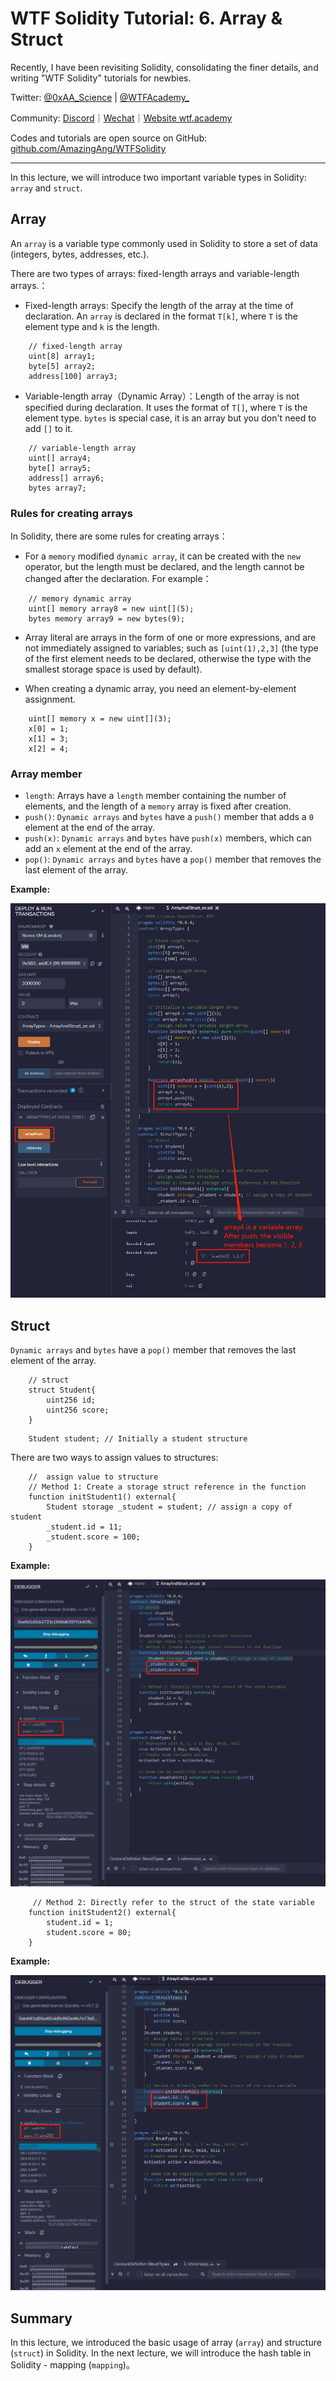 # WTF Solidity Tutorial: 6. Array & Struct

Recently, I have been revisiting Solidity, consolidating the finer details, and writing "WTF Solidity" tutorials for newbies. 

Twitter: [@0xAA_Science](https://twitter.com/0xAA_Science) | [@WTFAcademy_](https://twitter.com/WTFAcademy_)

Community: [Discord](https://discord.wtf.academy)｜[Wechat](https://docs.google.com/forms/d/e/1FAIpQLSe4KGT8Sh6sJ7hedQRuIYirOoZK_85miz3dw7vA1-YjodgJ-A/viewform?usp=sf_link)｜[Website wtf.academy](https://wtf.academy)

Codes and tutorials are open source on GitHub: [github.com/AmazingAng/WTFSolidity](https://github.com/AmazingAng/WTFSolidity)


-----

In this lecture, we will introduce two important variable types in Solidity: `array` and `struct`.

## Array

An `array` is a variable type commonly used in Solidity to store a set of data (integers, bytes, addresses, etc.).

There are two types of arrays: fixed-length arrays and variable-length arrays.：

- Fixed-length arrays: Specify the length of the array at the time of declaration. An `array` is declared in the format `T[k]`, where `T` is the element type and `k` is the length.

```solidity
    // fixed-length array
    uint[8] array1;
    byte[5] array2;
    address[100] array3;
```

- Variable-length array（Dynamic Array）：Length of the array is not specified during declaration.  It uses the format of `T[]`, where `T` is the element type. `bytes` is special case, it is an array but you don't need to add `[]` to it.

```solidity
    // variable-length array
    uint[] array4;
    byte[] array5;
    address[] array6;
    bytes array7;
```

### Rules for creating arrays

In Solidity, there are some rules for creating arrays：

- For a `memory` modified `dynamic array`, it can be created with the `new` operator, but the length must be declared, and the length cannot be changed after the declaration. For example：

```solidity
    // memory dynamic array
    uint[] memory array8 = new uint[](5);
    bytes memory array9 = new bytes(9);
```

- Array literal are arrays in the form of one or more expressions, and are not immediately assigned to variables; such as `[uint(1),2,3]` (the type of the first element needs to be declared, otherwise the type with the smallest storage space is used by default).

- When creating a dynamic array, you need an element-by-element assignment.

```solidity
    uint[] memory x = new uint[](3);
    x[0] = 1;
    x[1] = 3;
    x[2] = 4;
```

### Array member

- `length`: Arrays have a `length` member containing the number of elements, and the length of a `memory` array is fixed after creation.
- `push()`: `Dynamic arrays` and `bytes` have a `push()` member that adds a `0` element at the end of the array.
- `push(x)`: `Dynamic arrays` and `bytes` have `push(x)` members, which can add an `x` element at the end of the array.
- `pop()`: `Dynamic arrays` and `bytes` have a `pop()` member that removes the last element of the array.

**Example:**

![6-1.png](./img/6-1.png)

## Struct

`Dynamic arrays` and `bytes` have a `pop()` member that removes the last element of the array.

```solidity
    // struct
    struct Student{
        uint256 id;
        uint256 score; 
    }
```

```solidity
    Student student; // Initially a student structure
```

There are two ways to assign values to structures:

```solidity
    //  assign value to structure
    // Method 1: Create a storage struct reference in the function
    function initStudent1() external{
        Student storage _student = student; // assign a copy of student
        _student.id = 11;
        _student.score = 100;
    }
```

**Example:**

![6-2.png](./img/6-2.png)

```solidity
     // Method 2: Directly refer to the struct of the state variable
    function initStudent2() external{
        student.id = 1;
        student.score = 80;
    }
```

**Example:**

![6-3.png](./img/6-3.png)

## Summary

In this lecture, we introduced the basic usage of array (`array`) and structure (`struct`) in Solidity. In the next lecture, we will introduce the hash table in Solidity - mapping (`mapping`)。

